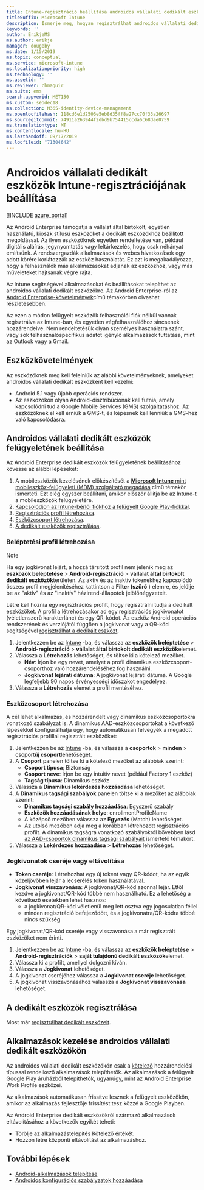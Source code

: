 ```yaml
---
title: Intune-regisztráció beállítása androidos vállalati dedikált eszközökhöz
titleSuffix: Microsoft Intune
description: Ismerje meg, hogyan regisztrálhat androidos vállalati dedikált eszközöket az Intune-ban.
keywords: ''
author: ErikjeMS
ms.author: erikje
manager: dougeby
ms.date: 1/15/2019
ms.topic: conceptual
ms.service: microsoft-intune
ms.localizationpriority: high
ms.technology: ''
ms.assetid: ''
ms.reviewer: chmaguir
ms.suite: ems
search.appverid: MET150
ms.custom: seodec18
ms.collection: M365-identity-device-management
ms.openlocfilehash: 118cd6e1d2506e5eb8d35ff8a27cc70f33a26697
ms.sourcegitcommit: 74911a263944f2dbd9b754415ccda6c68dae0759
ms.translationtype: MT
ms.contentlocale: hu-HU
ms.lasthandoff: 09/17/2019
ms.locfileid: "71304642"
---
```

# <a name="set-up-intune-enrollment-of-android-enterprise-dedicated-devices"></a>Androidos vállalati dedikált eszközök Intune-regisztrációjának beállítása

[!INCLUDE [azure_portal](./includes/azure_portal.md)]

Az Android Enterprise támogatja a vállalat által birtokolt, egyetlen használatú, kioszk stílusú eszközöket a dedikált eszközökhöz beállított megoldással. Az ilyen eszközöknek egyetlen rendeltetése van, például digitális aláírás, jegynyomtatás vagy leltárkezelés, hogy csak néhányat említsünk. A rendszergazdák alkalmazások és webes hivatkozások egy adott körére korlátozzák az eszköz használatát. Ez azt is megakadályozza, hogy a felhasználók más alkalmazásokat adjanak az eszközhöz, vagy más műveleteket hajtsanak végre rajta.

Az Intune segítségével alkalmazásokat és beállításokat telepíthet az androidos vállalati dedikált eszközökre. Az Android Enterprise-ról az [Android Enterprise-követelmények](https://support.google.com/work/android/answer/6174145?hl=en&ref_topic=6151012)című témakörben olvashat részletesebben.

Az ezen a módon felügyelt eszközök felhasználói fiók nélkül vannak regisztrálva az Intune-ban, és egyetlen végfelhasználóhoz sincsenek hozzárendelve. Nem rendeltetésük olyan személyes használatra szánt, vagy sok felhasználóspecifikus adatot igénylő alkalmazások futtatása, mint az Outlook vagy a Gmail.

## <a name="device-requirements"></a>Eszközkövetelmények

Az eszközöknek meg kell felelniük az alábbi követelményeknek, amelyeket androidos vállalati dedikált eszközként kell kezelni:

- Android 5.1 vagy újabb operációs rendszer.
- Az eszközökön olyan Android-disztribúciónak kell futnia, amely kapcsolódni tud a Google Mobile Services (GMS) szolgáltatáshoz. Az eszközöknek el kell érniük a GMS-t, és képesnek kell lenniük a GMS-hez való kapcsolódásra.

## <a name="set-up-android-enterprise-dedicated-device-management"></a>Androidos vállalati dedikált eszközök felügyeletének beállítása

Az Android Enterprise dedikált eszközök felügyeletének beállításához kövesse az alábbi lépéseket:

1. A mobileszközök kezelésének előkészítését a [**Microsoft Intune** mint mobileszköz-felügyeleti (MDM) szolgáltató megadása](mdm-authority-set.md) című témakör ismerteti. Ezt elég egyszer beállítani, amikor először állítja be az Intune-t a mobileszközök felügyeletére.
2. [Kapcsolódjon az Intune-bérlői fiókhoz a felügyelt Google Play-fiókkal](connect-intune-android-enterprise.md).
3. [Regisztrációs profil létrehozása](#create-an-enrollment-profile).
4. [Eszközcsoport létrehozása](#create-a-device-group).
5. [A dedikált eszközök regisztrálása](#enroll-the-dedicated-devices).

### <a name="create-an-enrollment-profile"></a>Beléptetési profil létrehozása

> [!NOTE]
> Ha egy jogkivonat lejárt, a hozzá társított profil nem jelenik meg az **eszközök beléptetése** > **Android-regisztráció** > **vállalat által birtokolt dedikált eszközök**területen. Az aktív és az inaktív tokenekhez kapcsolódó összes profil megjelenítéséhez kattintson a **Filter (szűrő** ) elemre, és jelölje be az "aktív" és az "inaktív" házirend-állapotok jelölőnégyzeteit. 

Létre kell hoznia egy regisztrációs profilt, hogy regisztrálni tudja a dedikált eszközöket. A profil a létrehozásakor ad egy regisztrációs jogkivonatot (véletlenszerű karakterlánc) és egy QR-kódot. Az eszköz Android operációs rendszerének és verziójától függően a jogkivonat vagy a QR-kód segítségével [regisztrálhat a dedikált eszközt](#enroll-the-dedicated-devices).

1. Jelentkezzen be az [Intune](https://go.microsoft.com/fwlink/?linkid=2090973) -ba, és válassza az **eszközök beléptetése** > **Android-regisztráció** > **vállalat által birtokolt dedikált eszközök**elemet.
2. Válassza a **Létrehozás** lehetőséget, és töltse ki a kötelező mezőket.
    - **Név**: Írjon be egy nevet, amelyet a profil dinamikus eszközcsoport-csoporthoz való hozzárendeléséhez fog használni.
    - **Jogkivonat lejárati dátuma**: A jogkivonat lejárati dátuma. A Google legfeljebb 90 napos érvényességi időszakot engedélyez.
3. Válassza a **Létrehozás** elemet a profil mentéséhez.

### <a name="create-a-device-group"></a>Eszközcsoport létrehozása

A cél lehet alkalmazás, és hozzárendelt vagy dinamikus eszközcsoportokra vonatkozó szabályzat is. A dinamikus AAD-eszközcsoportokat a következő lépesekkel konfigurálhatja úgy, hogy automatikusan felvegyék a megadott regisztrációs profillal regisztrált eszközöket:

1. Jelentkezzen be az [Intune](https://go.microsoft.com/fwlink/?linkid=2090973) -ba, és válassza a **csoportok** > **minden** > csoport**új csoport**lehetőséget.
2. A **Csoport** panelen töltse ki a kötelező mezőket az alábbiak szerint:
    - **Csoport típusa**: Biztonság
    - **Csoport neve**: Írjon be egy intuitív nevet (például Factory 1 eszköz)
    - **Tagság típusa**: Dinamikus eszköz
3. Válassza a **Dinamikus lekérdezés hozzáadása** lehetőséget.
4. A **Dinamikus tagsági szabályok** panelen töltse ki a mezőket az alábbiak szerint:
    - **Dinamikus tagsági szabály hozzáadása**: Egyszerű szabály
    - **Eszközök hozzáadásának helye**: enrollmentProfileName
    - A középső mezőben válassza az **Egyezés** (Match) lehetőséget.
    - Az utolsó mezőben adja meg a korábban létrehozott regisztrációs profilt.
    A dinamikus tagságra vonatkozó szabályokról bővebben lásd [az AAD-csoportok dinamikus tagsági szabályait](https://docs.microsoft.com/azure/active-directory/users-groups-roles/groups-dynamic-membership) ismertető témakört. 
5. Válassza a **Lekérdezés hozzáadása** > **Létrehozás** lehetőséget.

### <a name="replace-or-remove-tokens"></a>Jogkivonatok cseréje vagy eltávolítása

- **Token cseréje**: Létrehozhat egy új tokent vagy QR-kódot, ha az egyik közeljövőben lejár a lecserélés token használatával.
- **Jogkivonat visszavonása**: A jogkivonat/QR-kód azonnal lejár. Ettől kezdve a jogkivonat/QR-kód többé nem használható. Ez a lehetőség a következő esetekben lehet hasznos:
  - a jogkivonat/QR-kód véletlenül meg lett osztva egy jogosulatlan féllel
  - minden regisztráció befejeződött, és a jogkivonatra/QR-kódra többé nincs szükség

Egy jogkivonat/QR-kód cseréje vagy visszavonása a már regisztrált eszközöket nem érinti.

1. Jelentkezzen be az [Intune](https://go.microsoft.com/fwlink/?linkid=2090973) -ba, és válassza az **eszközök beléptetése** > **Android-regisztrációk** > **saját tulajdonú dedikált eszközök**elemet.
2. Válassza ki a profilt, amellyel dolgozni kíván.
3. Válassza a **Jogkivonat** lehetőséget.
4. A jogkivonat cseréjéhez válassza a **Jogkivonat cseréje** lehetőséget.
5. A jogkivonat visszavonásához válassza a **Jogkivonat visszavonása** lehetőséget.

## <a name="enroll-the-dedicated-devices"></a>A dedikált eszközök regisztrálása

Most már [regisztrálhat dedikált eszközeit](android-dedicated-devices-fully-managed-enroll.md).

## <a name="managing-apps-on-android-enterprise-dedicated-devices"></a>Alkalmazások kezelése androidos vállalati dedikált eszközökön

Az androidos vállalati dedikált eszközökön csak a [kötelező](apps-deploy.md#assign-an-app) hozzárendelési típussal rendelkező alkalmazások telepíthetők. Az alkalmazások a felügyelt Google Play áruházból telepíthetők, ugyanúgy, mint az Android Enterprise Work Profile eszközei.

Az alkalmazások automatikusan frissítve lesznek a felügyelt eszközökön, amikor az alkalmazás fejlesztője frissítést tesz közzé a Google Playben.

Az Android Enterprise dedikált eszközökről származó alkalmazások eltávolításához a következők egyikét teheti:
- Törölje az alkalmazástelepítés Kötelező értékét.
- Hozzon létre központi eltávolítást az alkalmazáshoz.

## <a name="next-steps"></a>További lépések
- [Android-alkalmazások telepítése](apps-deploy.md)
- [Androidos konfigurációs szabályzatok hozzáadása](device-profiles.md)
